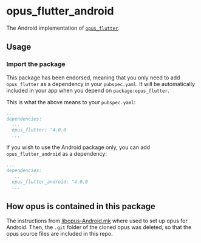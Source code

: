 # opus_flutter_android

The Android implementation of [`opus_flutter`][1].

## Usage

### Import the package

This package has been endorsed, meaning that you only need to add `opus_flutter`
as a dependency in your `pubspec.yaml`. It will be automatically included in your app
when you depend on `package:opus_flutter`.

This is what the above means to your `pubspec.yaml`:

```yaml
...
dependencies:
  ...
  opus_flutter: ^4.0.0
  ...
```

If you wish to use the Android package only, you can add `opus_flutter_android` as a
dependency:

```yaml
...
dependencies:
  ...
  opus_flutter_android: ^4.0.0
  ...
```

## How opus is contained in this package
The instructions from [libopus-Android.mk](https://github.com/EPNW/libopus-Android.mk) where used to set up opus for Android. Then, the `.git` folder of the cloned opus was deleted, so that the opus source files are included in this repo.


[1]: ../opus_flutter